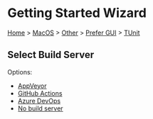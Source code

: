 <!--
GENERATED FILE - DO NOT EDIT
This file was generated by [MarkdownSnippets](https://github.com/SimonCropp/MarkdownSnippets).
Source File: /docs/mdsource/wiz/MacOS_Other_Gui_TUnit.source.md
To change this file edit the source file and then run MarkdownSnippets.
-->

# Getting Started Wizard

[Home](/docs/wiz/readme.md) > [MacOS](MacOS.md) > [Other](MacOS_Other.md) > [Prefer GUI](MacOS_Other_Gui.md) > [TUnit](MacOS_Other_Gui_TUnit.md)

## Select Build Server

Options:
 * [AppVeyor](MacOS_Other_Gui_TUnit_AppVeyor.md)
 * [GitHub Actions](MacOS_Other_Gui_TUnit_GitHubActions.md)
 * [Azure DevOps](MacOS_Other_Gui_TUnit_AzureDevOps.md)
 * [No build server](MacOS_Other_Gui_TUnit_None.md)
